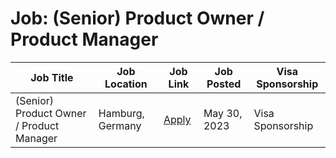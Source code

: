 # Job: (Senior) Product Owner / Product Manager

| Job Title | Job Location | Job Link | Job Posted | Visa Sponsorship |
| --- | --- | --- | --- | --- |
| (Senior) Product Owner / Product Manager | Hamburg, Germany | [Apply](https://about.eventinc.de/career/?_ga=2.18487225.1851756862.1685454263-1777519357.1684743532) | May 30, 2023 | Visa Sponsorship |
